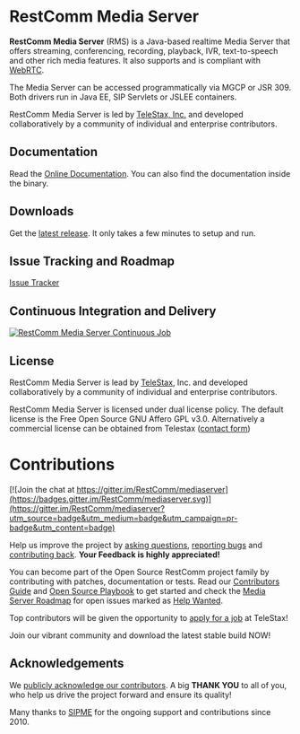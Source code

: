 # RestComm Media Server

**RestComm Media Server** (RMS) is a Java-based realtime Media Server that offers streaming, conferencing, recording, playback, IVR, text-to-speech and other rich media features. It also supports and is compliant with [WebRTC](http://www.webrtc.org/).

The Media Server can be accessed programmatically via MGCP or JSR 309. Both drivers run in Java EE, SIP Servlets or JSLEE containers.

RestComm Media Server is led by [TeleStax, Inc.](http://www.telestax.com) and developed collaboratively by a community of individual and enterprise contributors.

## Documentation

Read the [Online Documentation](http://documentation.telestax.com/core/media_server/Media_Server_User_Guide.html). You can also find the documentation inside the binary.

## Downloads

Get the [latest release](https://github.com/RestComm/mediaserver/releases/latest). It only takes a few minutes to setup and run.

## Issue Tracking and Roadmap

[Issue Tracker](https://github.com/RestComm/mediaserver/issues)

## Continuous Integration and Delivery

[![RestComm Media Server Continuous Job](http://www.cloudbees.com/sites/default/files/Button-Built-on-CB-1.png)](https://mobicents.ci.cloudbees.com/job/RestComm-MediaServer-6.x/)

## License

RestComm Media Server is lead by [TeleStax](http://www.telestax.com/), Inc. and developed collaboratively by a community of individual and enterprise contributors.

RestComm Media Server is licensed under dual license policy. The default license is the Free Open Source GNU Affero GPL v3.0. Alternatively a commercial license can be obtained from Telestax ([contact form](http://www.telestax.com/contactus/#InquiryForm))

# Contributions 

[![Join the chat at https://gitter.im/RestComm/mediaserver](https://badges.gitter.im/RestComm/mediaserver.svg)](https://gitter.im/RestComm/mediaserver?utm_source=badge&utm_medium=badge&utm_campaign=pr-badge&utm_content=badge)

Help us improve the project by [asking questions](https://groups.google.com/forum/#!forum/restcomm), [reporting bugs](https://github.com/RestComm/mediaserver/issues) and [contributing back](https://github.com/RestComm/mediaserver/pulls).
**Your Feedback is highly appreciated!**

You can become part of the Open Source RestComm project family by contributing with patches, documentation or tests. Read our [Contributors Guide](https://github.com/RestComm/restcomm/wiki/Contribute-to-RestComm) and [Open Source Playbook](https://telestax.com/wp-content/uploads/2016/04/TeleStaxOpenSourcePlaybook.pdf) to get started and check the [Media Server Roadmap](https://github.com/RestComm/mediaserver/milestones) for open issues marked as [Help Wanted](https://github.com/RestComm/mediaserver/issues?q=is%3Aissue+is%3Aopen+label%3Ahelp-wanted).

Top contributors will be given the opportunity to [apply for a job](https://telestax.com/jobs/) at TeleStax!

Join our vibrant community and download the latest stable build NOW!

## Acknowledgements

We [publicly acknowledge our contributors]((http://www.telestax.com/opensource/acknowledgments/)). A big **THANK YOU** to all of you, who help us drive the project forward and ensure its quality!

Many thanks to [SIPME](https://www.sipme.me/) for the ongoing support and contributions since 2010.
